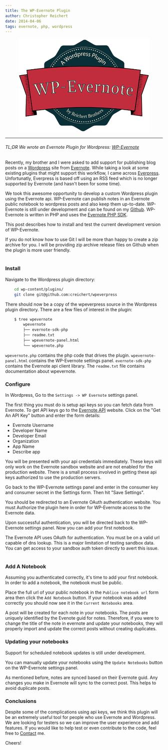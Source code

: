 ```yaml
---
title: The WP-Evernote Plugin
author: Christopher Reichert
date: 2014-04-06
tags: evernote, php, wordpress
---
```

<div style="text-align:center" markdown="1">
  <img src="/images/wp-evernote.png" alt="WP-Evernote logo" style="height:300px"/>
</div>

<hr>

###### TL;DR We wrote an Evernote Plugin for Wordpress: [WP-Evernote](https://github.com/creichert/wpevernote) ######

Recently, my brother and I were asked to add support for publishing blog posts
on a [Wordpress](http://wordpress.org) site from
[Evernote](http://evernote.com). While taking a look at some existing plugins
that might support this workflow, I came across
[Everpress](http://wordpress.org/plugins/everpress/). Unfortunatly, Everpress
is based off using an RSS feed which is no longer supported by Evernote (and
hasn't been for some time).

<!--more-->

We took this awesome opportunity to develop a custom Wordpress plugin using the
Evernote api. WP-Evernote can publish notes in an Evernote public notebook to
wordpress posts and also keep them up-to-date. WP-Evernote is still under
development and can be found on my
[Github](https://github.com/creichert/wpevernote). WP-Evernote is written in
PHP and uses the [Evernote PHP
SDK](https://github.com/evernote/evernote-sdk-php).

This post describes how to install and test the current development version of
WP-Evernote.

<div class="warning" >
If you do not know how to use Git I will be more than happy to create a zip
archive for you. I will be providing zip archive release files on Github when
the plugin is more user friendly.
</div></br>

### Install ###

Navigate to the Wordpress plugin directory:

``` bash
    cd wp-content/plugins/
    git clone git@github.com:creichert/wpeverpress
```

There should now be a copy of the wpeverpress source in the Wordpress plugin
directory. There are a few files of interest in the plugin:

``` bash
    $ tree wpevernote
        wpevernote
        ├── evernote-sdk-php
        ├── readme.txt
        ├── wpevernote-panel.html
        └── wpevernote.php
```

`wpevernote.php` contains the php code that drives the plugin.
`wpevernote-panel.html` contains the WP-Evernote settings panel.
`evernote-sdk-php` contains the Evernote api client library. The `readme.txt`
file contains documentation about wpevernote.

### Configure ###

In Wordpress, Go to the `Settings -> WP Evernote` settings panel.

The first thing you must do is setup api keys so you can fetch data from
Evernote. To get API keys go to the [Evernote API](http://dev.evernote.com/doc/)
website. Click on the "Get An API Key" button and enter the form details:

* Evernote Username
* Developer Name
* Developer Email
* Organization
* App Name
* Describe app

You will be presented with your api credentials immediately. These keys will
only work on the Evernote sandbox website and are not enabled for the
production website. There is a small process involved in getting these api keys
authorized to use the production servers.

Go back to the WP-Evernote settings panel and enter in the consumer key and
consumer secret in the Settings form. Then hit "Save Settings".

You should be redirected to an Evernote OAuth authentication website. You must
Authorize the plugin here in order for WP-Evernote access to the Evernote data.

Upon successful authentication, you will be directed back to the WP-Evernote
settings panel. Now you can add your first notebook.

<div class="warning" >
The Evernote API uses OAuth for authentication. You must
be on a valid url capable of dns lookup. This is a major limitation of testing
sandbox data. You can get access to your sandbox auth token directly to avert
this issue.
</div><br/>

### Add A Notebook ###

Assuming you authenticated correctly, it's time to add your first notebook. In order
to add a notebook, the notebook must be public.

Place the full url of your public notebook in the `Publice notebook url` form area then
click the `Add Notebook` button. If your notebook was added correctly you should now see it
in the `Current Notebooks` area.

A post will be created for each note in your notebooks. The posts are uniquely
identified by the Evenote guid for notes. Therefore, if you were to change the
title of the note in evernote and update your notebooks, they will properly
import and update the correct posts without creating duplicates.

### Updating your notebooks ###

Support for scheduled notebook updates is still under development.

You can manually update your notebooks using the `Update Notebooks` button on
the WP-Evernote settings panel.

As mentioned before, notes are synced based on their Evernote guid. Any changes
you make in Evernote will sync to the correct post. This helps to avoid
duplicate posts.

### Conclusions ###

Despite some of the complications using api keys, we think this plugin will be
an extremely useful tool for people who use Evernote and Wordpress. We are
looking for testers so we can improve the user experience and add features. If
you would like to help test or even contribute to the code, feel free to
[Contact](/#contact) me.

Cheers!
